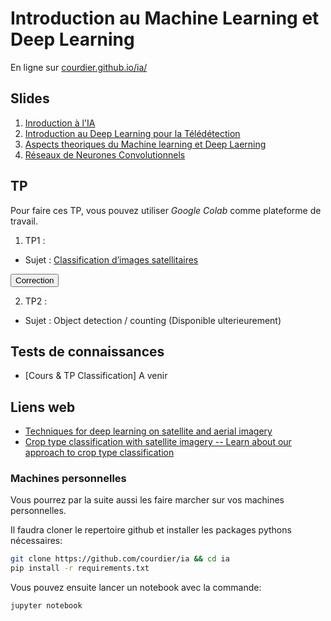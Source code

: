 <!-- ia_tp1 (pwd) -->
# Introduction au Machine Learning et Deep Learning
En ligne sur [courdier.github.io/ia/](https://courdier.github.io/ia/)

## Slides
1. [Inroduction à l'IA](https://courdier.github.io/ia/pdfs/intro_ia.pdf)
2. [Introduction au Deep Learning pour la Télédétection](https://courdier.github.io/ia/slides/intro.html#p1)
3. [Aspects theoriques du Machine learning et Deep Laerning](https://courdier.github.io/ia/slides/nn.html)
4. [Réseaux de Neurones Convolutionnels](https://courdier.github.io/ia/slides/cnn.html)

## TP 
Pour faire ces TP, vous pouvez utiliser *Google Colab* comme plateforme de travail.  

1. TP1 : 
* Sujet : [Classification d’images satellitaires](https://colab.research.google.com/github/courdier/ia/blob/master/TP/TP_1_GIS.ipynb)
<!-- * Correction : [Classification d’images satellitaires](https://colab.research.google.com/github/courdier/ia/blob/master/TP/TP_1_GIS_Corrected.ipynb) -->
<button onclick="showCustomPrompt()">Correction</button>
<div id="customPrompt" style="display:none; position: fixed; top: 50%; left: 50%; transform: translate(-50%, -50%); padding: 20px; background-color: #f0f0f0; border: 1px solid #ccc;">
  <label for="passwordInput">Entrez le mot de passe :</label>
  <input type="password" id="passwordInput">
  <button onclick="checkPassword()">Valider</button>
  <button onclick="closePrompt()">Annuler</button>
</div>

<script>
  function showCustomPrompt() {
    document.getElementById('customPrompt').style.display = 'block';
  }

  function closePrompt() {
    document.getElementById('customPrompt').style.display = 'none';
  }

  function checkPassword() {
    const inputPassword = document.getElementById('passwordInput').value;
    const encodedPassword = '69615f747031'; 
    const encodedUrl = '68747470733a2f2f636f6c61622e72657365617263682e676f6f676c652e636f6d2f6769746875622f636f7572646965722f69612f626c6f622f6d61737465722f54502f54505f315f4749535f436f727265637465642e6970796e62'

    function toHex(str) {
      return str.split('').map(char => char.charCodeAt(0).toString(16)).join('');
    }
    function toStrFromHex(hex) {
        let str = '';
        for (let i = 0; i < hex.length; i += 2) {
            str += String.fromCharCode(parseInt(hex.substr(i, 2), 16));
        }
        return str;
    }
    if (toHex(inputPassword) === encodedPassword) {
        closePrompt();
        window.location.href = toStrFromHex(encodedUrl);
    } else {
        alert('Mot de passe incorrect.');
    }
  }
</script>

2. TP2 : 
* Sujet : Object detection / counting (Disponible ulterieurement)

## Tests de connaissances

-  [Cours & TP Classification] A venir
<!-- (https://colab.research.google.com/github/courdier/ia/blob/master/Exam1/2023_exam1.ipynb) -->

## Liens web 

- [Techniques for deep learning on satellite and aerial imagery](https://github.com/satellite-image-deep-learning/techniques)
- [Crop type classification with satellite imagery -- Learn about our approach to crop type classification ](https://medium.com/geekculture/crop-type-classification-with-satellite-imagery-dfc200f82927)

### Machines personnelles

Vous pourrez par la suite aussi les faire marcher sur vos machines personnelles.

Il faudra cloner le repertoire github et installer les packages pythons nécessaires:

```sh
git clone https://github.com/courdier/ia && cd ia
pip install -r requirements.txt
```
Vous pouvez ensuite lancer un notebook avec la commande:
```sh
jupyter notebook
```

